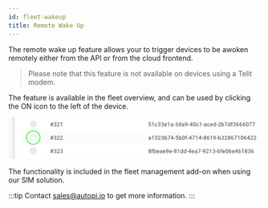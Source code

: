 ```yaml
---
id: fleet-wakeup
title: Remote Wake Up
---
```


The remote wake up feature allows your to trigger devices to be awoken remotely either from the API or from the cloud frontend.

> Please note that this feature is not available on devices using a Telit modem.

The feature is available in the fleet overview, and can be used by clicking the ON icon to the left of the device.

![fleetoverview wakeup](/img/cloud/device_management/triggers/remote_wakeup/fleet-overview-wakeup.jpg)

The functionality is included in the fleet management add-on when using our SIM solution.

:::tip
Contact sales@autopi.io to get more information.
:::
